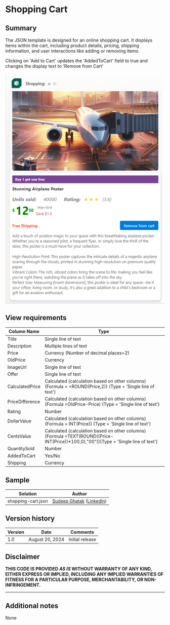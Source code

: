 # Shopping Cart

## Summary

The JSON template is designed for an online shopping cart. It displays items within the cart, including product details, pricing, shipping information, and user interactions like adding or removing items.

Clicking on 'Add to Cart' updates the 'AddedToCart' field to true and changes the display text to 'Remove from Cart'

![screenshot of the sample](./assets/screenshot.png)

## View requirements

Column Name               | Type
--------------------------|----------------------------------------
Title                     | Single line of text
Description               | Multiple lines of text
Price                     | Currency (Number of decimal places=2)
OldPrice                  | Currency
ImageUrl                  | Single line of text
Offer                     | Single line of text
CalculatedPrice           | Calculated (calculation based on other columns)(Formula = =ROUND(Price,2)) (Type = 'Single line of text')
PriceDifference           | Calculated (calculation based on other columns)(Formula =OldPrice-Price) (Type = 'Single line of text')
Rating                    | Number
DollarValue               | Calculated (calculation based on other columns)(Formula = INT(Price)) (Type = 'Single line of text')
CentsValue                | Calculated (calculation based on other columns)(Formula =TEXT(ROUND((Price-INT(Price))*100,0),"00"))(Type = 'Single line of text')
QuantitySold              | Number
AddedToCart               | Yes/No
Shipping                  | Currency




## Sample

Solution|Author
--------|---------
shopping-cart.json | [Sudeep Ghatak](https://github.com/sudeepghatak) ([LinkedIn](https://www.linkedin.com/in/sudeepghatak/))

## Version history

Version|Date|Comments
-------|----|--------
1.0|August 20, 2024|Initial release

## Disclaimer
**THIS CODE IS PROVIDED *AS IS* WITHOUT WARRANTY OF ANY KIND, EITHER EXPRESS OR IMPLIED, INCLUDING ANY IMPLIED WARRANTIES OF FITNESS FOR A PARTICULAR PURPOSE, MERCHANTABILITY, OR NON-INFRINGEMENT.**

---

## Additional notes

None


